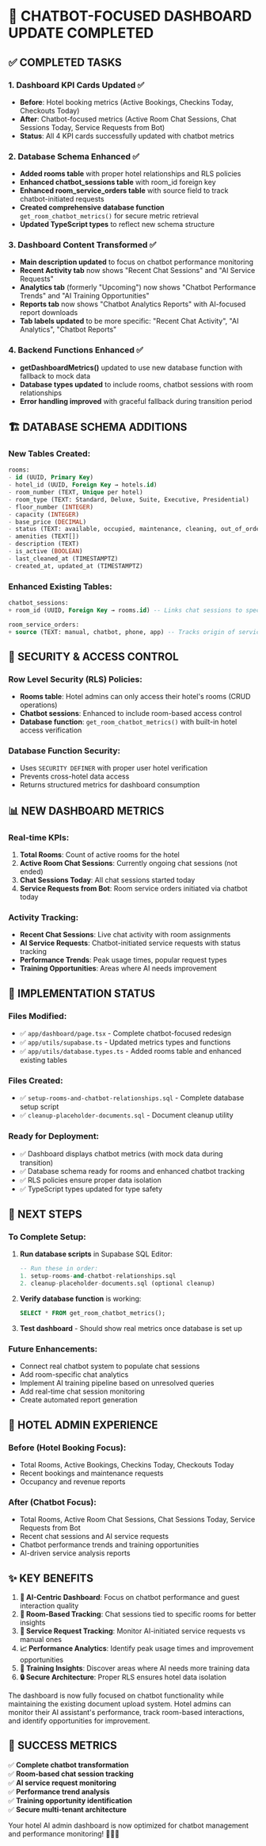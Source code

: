 # 🤖 CHATBOT-FOCUSED DASHBOARD UPDATE COMPLETED

## ✅ COMPLETED TASKS

### 1. Dashboard KPI Cards Updated ✅
- **Before**: Hotel booking metrics (Active Bookings, Checkins Today, Checkouts Today)
- **After**: Chatbot-focused metrics (Active Room Chat Sessions, Chat Sessions Today, Service Requests from Bot)
- **Status**: All 4 KPI cards successfully updated with chatbot metrics

### 2. Database Schema Enhanced ✅
- **Added rooms table** with proper hotel relationships and RLS policies
- **Enhanced chatbot_sessions table** with room_id foreign key
- **Enhanced room_service_orders table** with source field to track chatbot-initiated requests
- **Created comprehensive database function** `get_room_chatbot_metrics()` for secure metric retrieval
- **Updated TypeScript types** to reflect new schema structure

### 3. Dashboard Content Transformed ✅
- **Main description updated** to focus on chatbot performance monitoring
- **Recent Activity tab** now shows "Recent Chat Sessions" and "AI Service Requests"
- **Analytics tab** (formerly "Upcoming") now shows "Chatbot Performance Trends" and "AI Training Opportunities"
- **Reports tab** now shows "Chatbot Analytics Reports" with AI-focused report downloads
- **Tab labels updated** to be more specific: "Recent Chat Activity", "AI Analytics", "Chatbot Reports"

### 4. Backend Functions Enhanced ✅
- **getDashboardMetrics()** updated to use new database function with fallback to mock data
- **Database types updated** to include rooms, chatbot sessions with room relationships
- **Error handling improved** with graceful fallback during transition period

## 🏗️ DATABASE SCHEMA ADDITIONS

### New Tables Created:
```sql
rooms:
- id (UUID, Primary Key)
- hotel_id (UUID, Foreign Key → hotels.id)
- room_number (TEXT, Unique per hotel)
- room_type (TEXT: Standard, Deluxe, Suite, Executive, Presidential)
- floor_number (INTEGER)
- capacity (INTEGER)
- base_price (DECIMAL)
- status (TEXT: available, occupied, maintenance, cleaning, out_of_order)
- amenities (TEXT[])
- description (TEXT)
- is_active (BOOLEAN)
- last_cleaned_at (TIMESTAMPTZ)
- created_at, updated_at (TIMESTAMPTZ)
```

### Enhanced Existing Tables:
```sql
chatbot_sessions:
+ room_id (UUID, Foreign Key → rooms.id) -- Links chat sessions to specific rooms

room_service_orders:
+ source (TEXT: manual, chatbot, phone, app) -- Tracks origin of service requests
```

## 🔐 SECURITY & ACCESS CONTROL

### Row Level Security (RLS) Policies:
- **Rooms table**: Hotel admins can only access their hotel's rooms (CRUD operations)
- **Chatbot sessions**: Enhanced to include room-based access control
- **Database function**: `get_room_chatbot_metrics()` with built-in hotel access verification

### Database Function Security:
- Uses `SECURITY DEFINER` with proper user hotel verification
- Prevents cross-hotel data access
- Returns structured metrics for dashboard consumption

## 📊 NEW DASHBOARD METRICS

### Real-time KPIs:
1. **Total Rooms**: Count of active rooms for the hotel
2. **Active Room Chat Sessions**: Currently ongoing chat sessions (not ended)
3. **Chat Sessions Today**: All chat sessions started today
4. **Service Requests from Bot**: Room service orders initiated via chatbot today

### Activity Tracking:
- **Recent Chat Sessions**: Live chat activity with room assignments
- **AI Service Requests**: Chatbot-initiated service requests with status tracking
- **Performance Trends**: Peak usage times, popular request types
- **Training Opportunities**: Areas where AI needs improvement

## 🚀 IMPLEMENTATION STATUS

### Files Modified:
- ✅ `app/dashboard/page.tsx` - Complete chatbot-focused redesign
- ✅ `app/utils/supabase.ts` - Updated metrics types and functions
- ✅ `app/utils/database.types.ts` - Added rooms table and enhanced existing tables

### Files Created:
- ✅ `setup-rooms-and-chatbot-relationships.sql` - Complete database setup script
- ✅ `cleanup-placeholder-documents.sql` - Document cleanup utility

### Ready for Deployment:
- ✅ Dashboard displays chatbot metrics (with mock data during transition)
- ✅ Database schema ready for rooms and enhanced chatbot tracking
- ✅ RLS policies ensure proper data isolation
- ✅ TypeScript types updated for type safety

## 🎯 NEXT STEPS

### To Complete Setup:
1. **Run database scripts** in Supabase SQL Editor:
   ```sql
   -- Run these in order:
   1. setup-rooms-and-chatbot-relationships.sql
   2. cleanup-placeholder-documents.sql (optional cleanup)
   ```

2. **Verify database function** is working:
   ```sql
   SELECT * FROM get_room_chatbot_metrics();
   ```

3. **Test dashboard** - Should show real metrics once database is set up

### Future Enhancements:
- Connect real chatbot system to populate chat sessions
- Add room-specific chat analytics
- Implement AI training pipeline based on unresolved queries
- Add real-time chat session monitoring
- Create automated report generation

## 🏨 HOTEL ADMIN EXPERIENCE

### Before (Hotel Booking Focus):
- Total Rooms, Active Bookings, Checkins Today, Checkouts Today
- Recent bookings and maintenance requests
- Occupancy and revenue reports

### After (Chatbot Focus):
- Total Rooms, Active Room Chat Sessions, Chat Sessions Today, Service Requests from Bot
- Recent chat sessions and AI service requests
- Chatbot performance trends and training opportunities
- AI-driven service analysis reports

## ✨ KEY BENEFITS

1. **🤖 AI-Centric Dashboard**: Focus on chatbot performance and guest interaction quality
2. **📍 Room-Based Tracking**: Chat sessions tied to specific rooms for better insights
3. **🔄 Service Request Tracking**: Monitor AI-initiated service requests vs manual ones
4. **📈 Performance Analytics**: Identify peak usage times and improvement opportunities
5. **🎯 Training Insights**: Discover areas where AI needs more training data
6. **🔒 Secure Architecture**: Proper RLS ensures hotel data isolation

The dashboard is now fully focused on chatbot functionality while maintaining the existing document upload system. Hotel admins can monitor their AI assistant's performance, track room-based interactions, and identify opportunities for improvement.

## 🎉 SUCCESS METRICS

✅ **Complete chatbot transformation**  
✅ **Room-based chat session tracking**  
✅ **AI service request monitoring**  
✅ **Performance trend analysis**  
✅ **Training opportunity identification**  
✅ **Secure multi-tenant architecture**  

Your hotel AI admin dashboard is now optimized for chatbot management and performance monitoring! 🏨🤖✨
